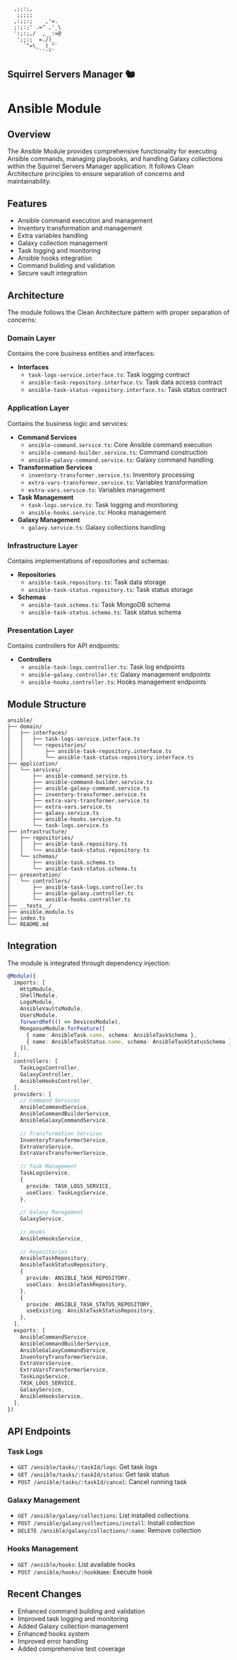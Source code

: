 ```ascii
  ,;;:;,
   ;;;;;
  ,:;;:;    ,'=.
  ;:;:;' .=" ,'_\
  ':;:;,/  ,__:=@
   ';;:;  =./)_
     `"=\_  )_"`
          ``'"`
```
Squirrel Servers Manager 🐿️
---
# Ansible Module

## Overview

The Ansible Module provides comprehensive functionality for executing Ansible commands, managing playbooks, and handling Galaxy collections within the Squirrel Servers Manager application. It follows Clean Architecture principles to ensure separation of concerns and maintainability.

## Features

- Ansible command execution and management
- Inventory transformation and management
- Extra variables handling
- Galaxy collection management
- Task logging and monitoring
- Ansible hooks integration
- Command building and validation
- Secure vault integration

## Architecture

The module follows the Clean Architecture pattern with proper separation of concerns:

### Domain Layer

Contains the core business entities and interfaces:

- **Interfaces**
  - `task-logs-service.interface.ts`: Task logging contract
  - `ansible-task-repository.interface.ts`: Task data access contract
  - `ansible-task-status-repository.interface.ts`: Task status contract

### Application Layer

Contains the business logic and services:

- **Command Services**
  - `ansible-command.service.ts`: Core Ansible command execution
  - `ansible-command-builder.service.ts`: Command construction
  - `ansible-galaxy-command.service.ts`: Galaxy command handling
- **Transformation Services**
  - `inventory-transformer.service.ts`: Inventory processing
  - `extra-vars-transformer.service.ts`: Variables transformation
  - `extra-vars.service.ts`: Variables management
- **Task Management**
  - `task-logs.service.ts`: Task logging and monitoring
  - `ansible-hooks.service.ts`: Hooks management
- **Galaxy Management**
  - `galaxy.service.ts`: Galaxy collections handling

### Infrastructure Layer

Contains implementations of repositories and schemas:

- **Repositories**
  - `ansible-task.repository.ts`: Task data storage
  - `ansible-task-status.repository.ts`: Task status storage
- **Schemas**
  - `ansible-task.schema.ts`: Task MongoDB schema
  - `ansible-task-status.schema.ts`: Task status schema

### Presentation Layer

Contains controllers for API endpoints:

- **Controllers**
  - `ansible-task-logs.controller.ts`: Task log endpoints
  - `ansible-galaxy.controller.ts`: Galaxy management endpoints
  - `ansible-hooks.controller.ts`: Hooks management endpoints

## Module Structure

```
ansible/
├── domain/
│   ├── interfaces/
│   │   ├── task-logs-service.interface.ts
│   │   └── repositories/
│   │       ├── ansible-task-repository.interface.ts
│   │       └── ansible-task-status-repository.interface.ts
├── application/
│   └── services/
│       ├── ansible-command.service.ts
│       ├── ansible-command-builder.service.ts
│       ├── ansible-galaxy-command.service.ts
│       ├── inventory-transformer.service.ts
│       ├── extra-vars-transformer.service.ts
│       ├── extra-vars.service.ts
│       ├── galaxy.service.ts
│       ├── ansible-hooks.service.ts
│       └── task-logs.service.ts
├── infrastructure/
│   ├── repositories/
│   │   ├── ansible-task.repository.ts
│   │   └── ansible-task-status.repository.ts
│   └── schemas/
│       ├── ansible-task.schema.ts
│       └── ansible-task-status.schema.ts
├── presentation/
│   └── controllers/
│       ├── ansible-task-logs.controller.ts
│       ├── ansible-galaxy.controller.ts
│       └── ansible-hooks.controller.ts
├── __tests__/
├── ansible.module.ts
├── index.ts
└── README.md
```

## Integration

The module is integrated through dependency injection:

```typescript
@Module({
  imports: [
    HttpModule,
    ShellModule,
    LogsModule,
    AnsibleVaultsModule,
    UsersModule,
    forwardRef(() => DevicesModule),
    MongooseModule.forFeature([
      { name: AnsibleTask.name, schema: AnsibleTaskSchema },
      { name: AnsibleTaskStatus.name, schema: AnsibleTaskStatusSchema },
    ]),
  ],
  controllers: [
    TaskLogsController,
    GalaxyController,
    AnsibleHooksController,
  ],
  providers: [
    // Command Services
    AnsibleCommandService,
    AnsibleCommandBuilderService,
    AnsibleGalaxyCommandService,
    
    // Transformation Services
    InventoryTransformerService,
    ExtraVarsService,
    ExtraVarsTransformerService,
    
    // Task Management
    TaskLogsService,
    {
      provide: TASK_LOGS_SERVICE,
      useClass: TaskLogsService,
    },
    
    // Galaxy Management
    GalaxyService,
    
    // Hooks
    AnsibleHooksService,
    
    // Repositories
    AnsibleTaskRepository,
    AnsibleTaskStatusRepository,
    {
      provide: ANSIBLE_TASK_REPOSITORY,
      useClass: AnsibleTaskRepository,
    },
    {
      provide: ANSIBLE_TASK_STATUS_REPOSITORY,
      useExisting: AnsibleTaskStatusRepository,
    },
  ],
  exports: [
    AnsibleCommandService,
    AnsibleCommandBuilderService,
    AnsibleGalaxyCommandService,
    InventoryTransformerService,
    ExtraVarsService,
    ExtraVarsTransformerService,
    TaskLogsService,
    TASK_LOGS_SERVICE,
    GalaxyService,
    AnsibleHooksService,
  ],
})
```

## API Endpoints

### Task Logs

- `GET /ansible/tasks/:taskId/logs`: Get task logs
- `GET /ansible/tasks/:taskId/status`: Get task status
- `POST /ansible/tasks/:taskId/cancel`: Cancel running task

### Galaxy Management

- `GET /ansible/galaxy/collections`: List installed collections
- `POST /ansible/galaxy/collections/install`: Install collection
- `DELETE /ansible/galaxy/collections/:name`: Remove collection

### Hooks Management

- `GET /ansible/hooks`: List available hooks
- `POST /ansible/hooks/:hookName`: Execute hook

## Recent Changes

- Enhanced command building and validation
- Improved task logging and monitoring
- Added Galaxy collection management
- Enhanced hooks system
- Improved error handling
- Added comprehensive test coverage 
